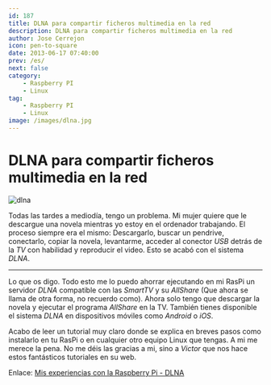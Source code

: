 ```yaml
---
id: 187
title: DLNA para compartir ficheros multimedia en la red
description: DLNA para compartir ficheros multimedia en la red
author: Jose Cerrejon
icon: pen-to-square
date: 2013-06-17 07:40:00
prev: /es/
next: false
category:
    - Raspberry PI
    - Linux
tag:
    - Raspberry PI
    - Linux
image: /images/dlna.jpg
---
```


# DLNA para compartir ficheros multimedia en la red

![dlna](/images/dlna.jpg)

Todas las tardes a mediodía, tengo un problema. Mi mujer quiere que le descargue una novela mientras yo estoy en el ordenador trabajando. El proceso siempre era el mismo: Descargarlo, buscar un pendrive, conectarlo, copiar la novela, levantarme, acceder al conector _USB_ detrás de la _TV_ con habilidad y reproducir el video. Esto se acabó con el sistema _DLNA_.

---

Lo que os digo. Todo esto me lo puedo ahorrar ejecutando en mi RasPi un servidor _DLNA_ compatible con las _SmartTV_ y su _AllShare_ (Que ahora se llama de otra forma, no recuerdo como). Ahora solo tengo que descargar la novela y ejecutar el programa _AllShare_ en la TV. También tienes disponible el sistema _DLNA_ en dispositivos móviles como _Android_ o _iOS_.

Acabo de leer un tutorial muy claro donde se explica en breves pasos como instalarlo en tu RasPi o en cualquier otro equipo Linux que tengas. A mi me merece la pena. No me déis las gracias a mi, sino a _Victor_ que nos hace estos fantásticos tutoriales en su web.

Enlace: [Mis experiencias con la Raspberry Pi - DLNA](https://muyraspi.blogspot.com/2013/06/dlna.html)
